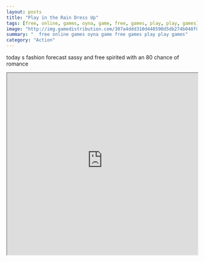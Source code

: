 ```yaml
---
layout: posts
title: "Play in the Rain Dress Up"
tags: [free, online, games, oyna, game, free, games, play, play, games]
image: "http://img.gamedistribution.com/307a4ddd310d448590d5db274b048f87.jpg"
summary: "  free online games oyna game free games play play games"
category: "Action"
---
```


today s fashion forecast sassy and free spirited with an 80 chance of romance

<iframe width="100%" height="480px;" src="http://flash.gamedistribution.com?game=307a4ddd310d448590d5db274b048f87"></iframe>